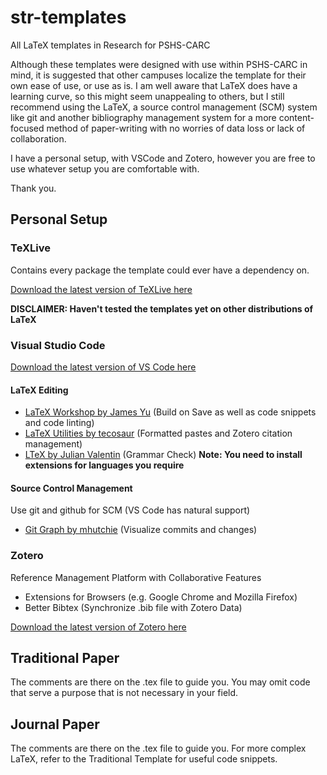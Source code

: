 # str-templates
All LaTeX templates in Research for PSHS-CARC

Although these templates were designed with use within PSHS-CARC in mind, it is suggested that other campuses localize the template for their own ease of use, or use as is. I am well aware that LaTeX does have a learning curve, so this might seem unappealing to others, but I still recommend using the LaTeX, a source control management (SCM) system like git and another bibliography management system for a more content-focused method of paper-writing with no worries of data loss or lack of collaboration.

I have a personal setup, with VSCode and Zotero, however you are free to use whatever setup you are comfortable with.

Thank you.

## Personal Setup
### TeXLive
Contains every package the template could ever have a dependency on. 

[Download the latest version of TeXLive here](https://www.tug.org/texlive/)

**DISCLAIMER: Haven't tested the templates yet on other distributions of LaTeX**

### Visual Studio Code
[Download the latest version of VS Code here](https://code.visualstudio.com/)
#### LaTeX Editing
 - [LaTeX Workshop by James Yu](https://marketplace.visualstudio.com/items?itemName=James-Yu.latex-workshop) (Build on Save as well as code snippets and code linting)
 - [LaTeX Utilities by tecosaur](https://marketplace.visualstudio.com/items?itemName=tecosaur.latex-utilities) (Formatted pastes and Zotero citation management)
 - [LTeX by Julian Valentin](https://marketplace.visualstudio.com/items?itemName=valentjn.vscode-ltex) (Grammar Check) **Note: You need to install extensions for languages you require**
#### Source Control Management
Use git and github for SCM (VS Code has natural support)
 - [Git Graph by mhutchie](https://marketplace.visualstudio.com/items?itemName=mhutchie.git-graph) (Visualize commits and changes)

### Zotero
Reference Management Platform with Collaborative Features
 - Extensions for Browsers (e.g. Google Chrome and Mozilla Firefox)
 - Better Bibtex (Synchronize .bib file with Zotero Data)
 
 [Download the latest version of Zotero here](https://www.zotero.org/)

## Traditional Paper
The comments are there on the .tex file to guide you. You may omit code that serve a purpose that is not necessary in your field.

## Journal Paper
The comments are there on the .tex file to guide you. For more complex LaTeX, refer to the Traditional Template for useful code snippets.
